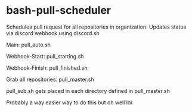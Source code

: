 # bash-pull-scheduler
Schedules pull request for all repositories in organization. Updates status via discord webhook using discord.sh

Main: pull_auto.sh

Webhook-Start: pull_starting.sh

Webhook-Finish: pull_finished.sh

Grab all repositories: pull_master.sh

pull_sub.sh gets placed in each directory defined in pull_master.sh

Probably a way easier way to do this but oh well lol
